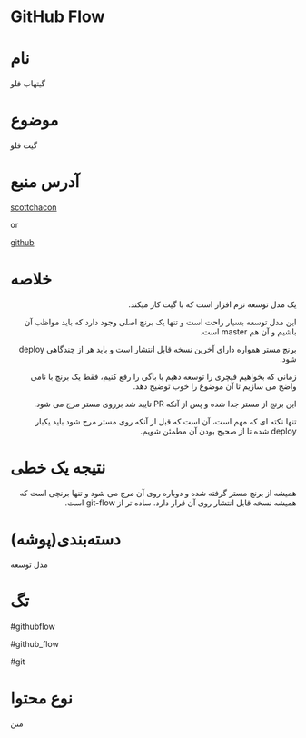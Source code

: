GitHub Flow
===


نام
===

گیتهاب فلو


موضوع
===

گیت فلو


آدرس منبع
===

[scottchacon](http://scottchacon.com/2011/08/31/github-flow.html)

or 

[github](https://guides.github.com/introduction/flow/)



خلاصه
===

<p dir="rtl">
یک مدل توسعه نرم افزار است که با گیت کار میکند.
</p>

<p dir="rtl">
این مدل توسعه بسیار راحت است و تنها یک برنچ اصلی وجود دارد که باید مواظب آن باشیم و آن هم master است.
</p>

<p dir="rtl">
برنچ مستر همواره دارای آخرین نسخه قابل انتشار است و باید هر از چندگاهی deploy شود.
</p>

<p dir="rtl">
زمانی که بخواهیم فیچری را توسعه دهیم با باگی را رفع کنیم، فقط یک برنچ با نامی واضح می سازیم تا آن موضوع را خوب توضیح دهد.
</p>

<p dir="rtl">
این برنچ از مستر جدا شده و پس از آنکه PR تایید شد برروی مستر مرج می شود.
</p>

<p dir="rtl">
تنها نکته ای که مهم است، آن است که قبل از آنکه روی مستر مرج شود باید یکبار deploy شده تا از صحیح بودن آن مطمئن شویم.
</p>



نتیجه یک خطی
===

<p dir="rtl">
همیشه از برنچ مستر گرفته شده و دوباره روی آن مرج می شود و تنها برنچی است که همیشه نسخه قابل انتشار روی آن قرار دارد.
ساده تر از git-flow است.
 </p>
 
 
دسته‌بندی(پوشه)
===

مدل توسعه



تگ
===

#githubflow 

#github_flow

#git



نوع محتوا
===

متن
